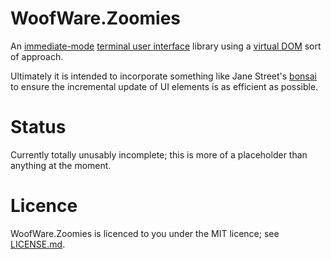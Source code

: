 # WoofWare.Zoomies

An [immediate-mode](https://en.wikipedia.org/wiki/Immediate_mode_(computer_graphics)) [terminal user interface](https://en.wikipedia.org/wiki/Text-based_user_interface) library using a [virtual DOM](https://en.wikipedia.org/wiki/Virtual_DOM) sort of approach.

Ultimately it is intended to incorporate something like Jane Street's [bonsai](https://github.com/janestreet/bonsai) to ensure the incremental update of UI elements is as efficient as possible.

# Status

Currently totally unusably incomplete; this is more of a placeholder than anything at the moment.

# Licence

WoofWare.Zoomies is licenced to you under the MIT licence; see [LICENSE.md](./LICENSE.md).
